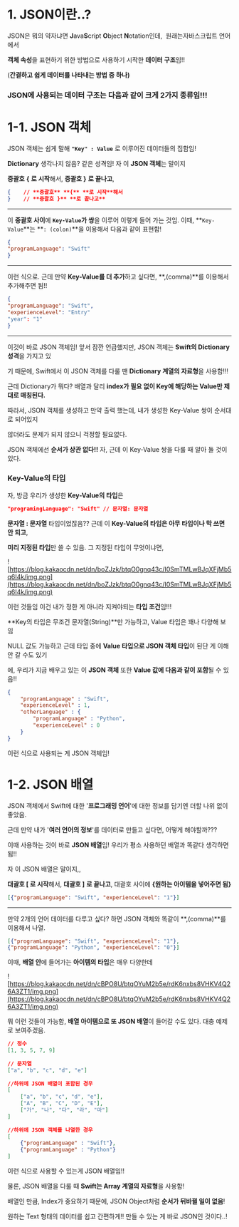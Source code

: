 
# **1. JSON이란..?**

JSON은 뭐의 약자냐면 **J**ava**S**cript **O**bject **N**otation인데,  원래는자바스크립트 언어에서

**객체 속성**을 표현하기 위한 방법으로 사용하기 시작한 **데이터 구조**임!!

(**간결하고 쉽게 데이터를 나타내는 방법 중 하나)**

### JSON에 사용되는 **데이터 구조**는 다음과 같이 크게 **2가지 종류**임!!!

# **1-1. JSON 객체**

JSON 객체는 쉽게 말해 **`"Key" : Value`** 로 이루어진 데이터들의 집함임!

**Dictionary** 생각나지 않음? 같은 성격임! 자 이 **JSON 객체**는 말이지

**중괄호** **{** **로 시작**해서, **중괄호 }** **로 끝나고**,

```json
{    // **중괄호** **{** **로 시작**해서
}    // **중괄호 }** **로 끝나고**
```

---

이 **중괄호 사이**에 **`Key-Value`가 쌍**을 이루어 이렇게 들어 가는 것임. 이때, **`Key-Value`**는 **`: (colon)`**을 이용해서 다음과 같이 표현함!

```json
{
"programLanguage": "Swift"
}
```

---

이런 식으로.  근데 만약 **Key-Value를 더 추가**하고 싶다면, **,(comma)**를 이용해서 추가해주면 됨!!

```json
{
"programLanguage": "Swift",
"experienceLevel": "Entry"
"year": "1"
}
```

---

이것이 바로 JSON 객체임! 앞서 잠깐 언급했지만, JSON 객체는 **Swift의 Dictionary 성격**을 가지고 있

기 때문에, Swift에서 이 JSON 객체를 다룰 땐 **Dictionary 계열의 자료형**을 사용함!!!

근데 Dictionary가 뭐다? 배열과 달리 **index가 필요 없이 Key에 해당하는 Value만 제대로 매칭된다.**

따라서, JSON 객체를 생성하고 만약 출력 했는데, 내가 생성한 Key-Value  쌍이 순서대로 되어있지 

않더라도 문제가 되지 않으니 걱정할 필요없다.

JSON 객체에선 **순서가 상관 없다!!** 자, 근데 이 Key-Value 쌍을 다룰 때 알아 둘 것이 있다.

### **Key-Value의 타입**

자, 방금 우리가 생성한 **Key-Value의 타입**은

```json
"programingLanguage": "Swift" // 문자열: 문자열
```

**문자열 : 문자열** 타입이었잖음?? 근데 이 **Key-Value의 타입은 아무 타입이나 막 쓰면 안 되고**,

**미리 지정된 타입**만 쓸 수 있음. 그 지정된 타입이 무엇이냐면,

![https://blog.kakaocdn.net/dn/boZJzk/btqO0gnq43c/I0SmTMLwBJqXFjMb5q6I4k/img.png](https://blog.kakaocdn.net/dn/boZJzk/btqO0gnq43c/I0SmTMLwBJqXFjMb5q6I4k/img.png)

이런 것들임 이건 내가 정한 게 아니라 지켜야되는 **타입 조건**임!!!

**Key의 타입은 무조건 문자열(String)**만 가능하고, Value 타입은 꽤나 다양해 보임

NULL 값도 가능하고 근데 타입 중에 **Value 타입으로 JSON 객체 타입**이 된단 게 이해 안 갈 수도 있기

에, 우리가 지금 배우고 있는 이 **JSON 객체** 또한 **Value 값에 다음과 같이 포함**될 수 있음!!

```json
{
    "programLanguage" : "Swift",
    "experienceLevel" : 1,
    "otherLanguage" : {
        "programLanguage" : "Python",
        "experienceLevel" : 0
    }
}
```

이런 식으로 사용되는 게 JSON 객체임!

# **1-2. JSON 배열**

JSON 객체에서 Swift에 대한 '**프로그래밍 언어**'에 대한 정보를 담기엔 더할 나위 없이 좋았음.

근데 만약 내가 '**여러 언어의 정보**'를 데이터로 만들고 싶다면, 어떻게 해야할까???

이때 사용하는 것이 바로 **JSON 배열**임! 우리가 평소 사용하던 배열과 똑같다 생각하면 됨!!

자 이 JSON 배열은 말이지,,

**대괄호 [ 로 시작**해서, **대괄호 ]** **로 끝나고**, 대괄호 사이에 **{원하는 아이템을 넣어주면 됨}**

```json
[{"programLanguage": "Swift", "experienceLevel": "1"}]
```

---

만약 2개의 언어 데이터를 다루고 싶다? 하면 JSON 객체와 똑같이 **,(comma)**를 이용해서 나열.

```json
[{"programLanguage": "Swift", "experienceLevel": "1"},
{"programLanguage": "Python", "experienceLevel": "0"}]
```

이때, **배열 안**에 들어가는 **아이템의 타입**은 매우 다양한데

![https://blog.kakaocdn.net/dn/cBPO8U/btqOYuM2b5e/rdK6nxbs8VHKV4Q26A3ZT1/img.png](https://blog.kakaocdn.net/dn/cBPO8U/btqOYuM2b5e/rdK6nxbs8VHKV4Q26A3ZT1/img.png)

뭐 이런 것들이 가능함, **배열 아이템으로 또 JSON 배열**이 들어갈 수도 있다. 대충 예제로 보여주겠음.

```json
// 정수
[1, 3, 5, 7, 9]
 
// 문자열
["a", "b", "c", "d", "e"]
 
//하위에 JSON 배열이 포함된 경우
[
    ["a", "b", "c", "d", "e"],
    ["A", "B", "C", "D", "E"],
    ["가", "나", "다", "라", "마"]
]
 
//하위에 JSON 객체를 나열한 경우
[
    {"programLanguage" : "Swift"},
    {"programLanguage" : "Python"}
]
```

이런 식으로 사용할 수 있는게 JSON 배열임!!

물론, JSON 배열을 다룰 때 **Swift는 Array 계열의 자료형**을 사용함!

배열인 만큼, Index가 중요하기 때문에, JSON Object처럼 **순서가 뒤바뀔 일이 없음**!

원하는 Text 형태의 데이터를 쉽고 간편하게!! 만들 수 있는 게 바로 JSON인 것이다..!
